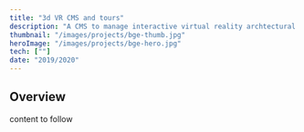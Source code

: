 ```yaml
---
title: "3d VR CMS and tours"
description: "A CMS to manage interactive virtual reality archtectural renders"
thumbnail: "/images/projects/bge-thumb.jpg"
heroImage: "/images/projects/bge-hero.jpg"
tech: [""]
date: "2019/2020"
---
```


## Overview

content to follow
